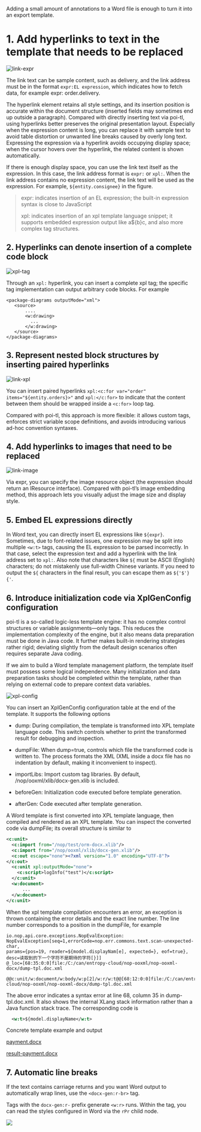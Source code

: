 Adding a small amount of annotations to a Word file is enough to turn it into an export template.

# 1. Add hyperlinks to text in the template that needs to be replaced

![link-expr](word-template/link-expr.png)

The link text can be sample content, such as delivery, and the link address must be in the format `expr:EL expression`, which indicates how to fetch data, for example expr: order.delivery.

The hyperlink element retains all style settings, and its insertion position is accurate within the document structure (inserted fields may sometimes end up outside a paragraph). Compared with directly inserting text via poi-tl, using hyperlinks better preserves the original presentation layout. Especially when the expression content is long, you can replace it with sample text to avoid table distortion or unwanted line breaks caused by overly long text. Expressing the expression via a hyperlink avoids occupying display space; when the cursor hovers over the hyperlink, the related content is shown automatically.

If there is enough display space, you can use the link text itself as the expression. In this case, the link address format is `expr:` or `xpl:`. When the link address contains no expression content, the link text will be used as the expression. For example, `${entity.consignee}` in the figure.

> expr: indicates insertion of an EL expression; the built-in expression syntax is close to JavaScript
>
> xpl: indicates insertion of an xpl template language snippet; it supports embedded expression output like a${b}c, and also more complex tag structures.

## 2. Hyperlinks can denote insertion of a complete code block

![xpl-tag](word-template/xpl-tag.png)

Through an `xpl:` hyperlink, you can insert a complete xpl tag; the specific tag implementation can output arbitrary code blocks. For example

```
<package-diagrams outputMode="xml">
   <source>
       ....
       <w:drawing>
         ...
       </w:drawing>
   </source>
</package-diagrams>
```

## 3. Represent nested block structures by inserting paired hyperlinks

![link-xpl](word-template/link-xpl.png)

You can insert paired hyperlinks `xpl:<c:for var="order" items="${entity.orders}>"` and `xpl:</c:for>` to indicate that the content between them should be wrapped inside a `<c:for>` loop tag.

Compared with poi-tl, this approach is more flexible: it allows custom tags, enforces strict variable scope definitions, and avoids introducing various ad-hoc convention syntaxes.

## 4. Add hyperlinks to images that need to be replaced

![link-image](word-template/link-image.png)

Via expr, you can specify the image resource object (the expression should return an IResource interface). Compared with poi-tl’s image embedding method, this approach lets you visually adjust the image size and display style.

## 5. Embed EL expressions directly

In Word text, you can directly insert EL expressions like `${expr}`. Sometimes, due to font-related issues, one expression may be split into multiple `<w:t>` tags, causing the EL expression to be parsed incorrectly.
In that case, select the expression text and add a hyperlink with the link address set to `xpl:`. Also note that characters like `${` must be ASCII (English) characters; do not mistakenly use full-width Chinese variants.
If you need to output the `${` characters in the final result, you can escape them as `${'$'}{'`.

## 6. Introduce initialization code via XplGenConfig configuration

poi-tl is a so-called logic-less template engine: it has no complex control structures or variable assignments—only tags. This reduces the implementation complexity of the engine, but it also means data preparation must be done in Java code. It further makes built-in rendering strategies rather rigid; deviating slightly from the default design scenarios often requires separate Java coding.

If we aim to build a Word template management platform, the template itself must possess some logical independence. Many initialization and data preparation tasks should be completed within the template, rather than relying on external code to prepare context data variables.

![xpl-config](word-template/gen-config.png)

You can insert an XplGenConfig configuration table at the end of the template. It supports the following options

* dump: During compilation, the template is transformed into XPL template language code. This switch controls whether to print the transformed result for debugging and inspection.

* dumpFile: When dump=true, controls which file the transformed code is written to. The process formats the XML (XML inside a docx file has no indentation by default, making it inconvenient to inspect).

* importLibs: Import custom tag libraries. By default, /nop/ooxml/xlib/docx-gen.xlib is included.

* beforeGen: Initialization code executed before template generation.

* afterGen: Code executed after template generation.

A Word template is first converted into XPL template language, then compiled and rendered as an XPL template. You can inspect the converted code via dumpFile; its overall structure is similar to

```xml
<c:unit>
  <c:import from="/nop/test/orm-docx.xlib"/>
  <c:import from="/nop/ooxml/xlib/docx-gen.xlib"/>
  <c:out escape="none"><?xml version="1.0" encoding="UTF-8"?>
</c:out>
  <c:unit xpl:outputMode="none">
    <c:script>logInfo("test")</c:script>
  </c:unit>
  <w:document>
      ...
  </w:document>
</c:unit>
```

When the xpl template compilation encounters an error, an exception is thrown containing the error details and the exact line number. The line number corresponds to a position in the dumpFile, for example

```
io.nop.api.core.exceptions.NopEvalException:
NopEvalException[seq=1,errorCode=nop.err.commons.text.scan-unexpected-char,
params={pos=19, reader=${model.displayNam[e], expected=}, eof=true},
desc=读取到的下一个字符不是期待的字符[}]]
@_loc=[68:35:0:0]file:/C:/can/entropy-cloud/nop-ooxml/nop-ooxml-docx/dump-tpl.doc.xml
  @@c:unit/w:document/w:body/w:p[2]/w:r/w:t@@[68:12:0:0]file:/C:/can/entropy-cloud/nop-ooxml/nop-ooxml-docx/dump-tpl.doc.xml
```

The above error indicates a syntax error at line 68, column 35 in dump-tpl.doc.xml. It also shows the internal XLang stack information rather than a Java function stack trace. The corresponding code is

```xml
  <w:t>${model.displayName</w:t>
```

Concrete template example and output

[payment.docx](https://gitee.com/canonical-entropy/nop-entropy/tree/master/nop-ooxml/nop-ooxml-docx/src/test/resources/payment.docx)

[result-payment.docx](https://gitee.com/canonical-entropy/nop-entropy/tree/master/nop-ooxml/nop-ooxml-docx/src/test/resources/result-payment.docx)

## 7. Automatic line breaks
If the text contains carriage returns and you want Word output to automatically wrap lines, use the `<docx-gen:r-br>` tag.

Tags with the `docx-gen:r-` prefix generate `<w:r>` runs. Within the tag, you can read the styles configured in Word via the `rPr` child node.

![](word-template/word-br.png)

<!-- SOURCE_MD5:f489b69f7454d34a0c101fa16ddcca19-->
